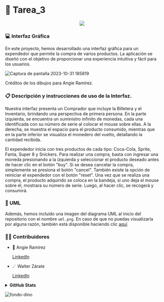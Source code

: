 # 📖 Tarea_3

<p align="center">
  <a href="https://github.com/DenverCoder1/readme-typing-svg"><img src="https://readme-typing-svg.herokuapp.com?font=Time+New+Roman&color=%FFBB9090&size=25&center=true&vCenter=true&width=600&height=100&lines=Ce+travail+était+amusant;Cela+fait+des+merveilles;GitHub+est+incroyable"></a>
</p>

### 💻 Interfaz Gráfica

En este proyecto, hemos desarrollado una interfaz gráfica para un expendedor que permite la compra de varios productos. La aplicación se diseñó con el objetivo de proporcionar una experiencia intuitiva y fácil para los usuarios.

![Captura de pantalla 2023-10-31 185819](https://github.com/Rhussu/Tarea_3/assets/146099765/7c8bef44-dca6-40a0-aaa2-a91d05ee485b)

Créditos de los dibujos para Angie Ramírez.

### 📋 Descripción y instrucciones de uso de la Interfaz.
Nuestra interfaz presenta un Comprador que incluye la Billetera y el Inventario, brindando una perspectiva de primera persona. En la parte izquierda, se encuentra un suministro infinito de monedas, cada una identificada con su número de serie al colocar el mouse sobre ellas. A la derecha, se muestra el espacio para el producto consumido, mientras que en la parte inferior se visualiza el monedero del vuelto, detallando la cantidad recibida.

El expendedor inicia con tres productos de cada tipo: Coca-Cola, Sprite, Fanta, Super 8 y Snickers. Para realizar una compra, basta con ingresar una moneda presionando a la izquierda y seleccionar el producto deseado antes de hacer clic en el botón "buy". Si se desea cancelar la compra, simplemente se presiona el botón "cancel". También existe la opción de reiniciar el expendedor con el botón "reset". Una vez que se realiza una compra, el producto adquirido se coloca en la bandeja, si uno deja el mouse sobre él, mostrara su número de serie. Luego, al hacer clic, se recogerá y consumirá.

### 📝 UML

Además, hemos incluido una imagen del diagrama UML al inicio del repositorio con el nombre `uml.png`. En caso de que no puedas visualizarla por alguna razón, también está disponible haciendo clic [aquí](https://github.com/Rhussu/Tarea_3/assets/146099765/52d61ab3-c4ee-429d-bfe5-8411fc02665d)


### 🤝🏻 Contribuidores

* 🌠 Angie Ramírez 
  
  [LinkedIn](https://www.linkedin.com/in/angie-ramirez-7417b2242/)
  
* ☄ Walter Zárate 
  
  [LinkedIn](https://www.linkedin.com/in/walter-andrés-zárate-solar-16784b243/)

<details>
<summary> <b> GitHub Stats</b></summary> 
<p align="center">
  <img  src="https://github-readme-stats.vercel.app/api?username=angie161&show_icons=true&hide_border=true&line_height=20&bg_color=0,fd6e82,fc977f&theme=graywhite"/>
  <img  src="https://github-readme-stats.vercel.app/api?username=rhussu&show_icons=true&hide_border=true&line_height=20&bg_color=0,fc977f,ffdd3f&theme=graywhite"/>
</p>
</details>

![fondo-dino](https://github.com/Angie161/Tarea_1/assets/146099765/e2be2eb8-e713-4d04-97fb-bb1f2bc89fa8)
